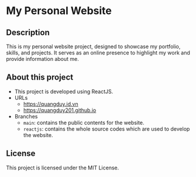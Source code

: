 # My Personal Website

## Description

This is my personal website project, designed to showcase my portfolio, skills, and projects. It serves as an online presence to highlight my work and provide information about me.

## About this project

- This project is developed using ReactJS.
- URLs
  - https://quangduy.id.vn
  - https://quangduy201.github.io
- Branches
  - `main`: contains the public contents for the website.
  - `reactjs`: contains the whole source codes which are used to develop the website.

## License

This project is licensed under the MIT License.
